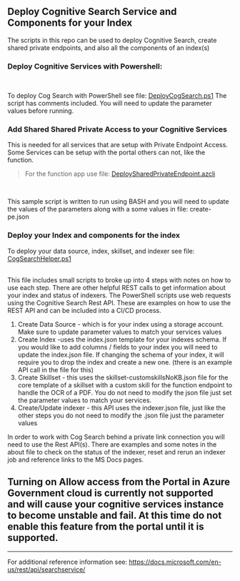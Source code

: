 ## Deploy Cognitive Search Service and Components for your Index
The scripts in this repo can be used to deploy Cognitive Search, create shared private endpoints, and also all the components of an index(s)

### Deploy Cognitive Services with Powershell:
</br>

To deploy Cog Search with PowerShell see file: [DeployCogSearch.ps1](/CogSearch/DeployCogSearch.ps1)
The script has comments included.  You will need to update the parameter values before running. 

### Add Shared Shared Private Access to your Cognitive Services
This is needed for all services that are setup with Private Endpoint Access.  Some Services can be setup with the portal others can not, like the function.

>For the function app use file: [DeploySharedPrivateEndpoint.azcli](/CogSearch/DeploySharedPrivateEndpoint.azcli)

<br/>

This sample script is written to run using BASH and you will need to update the values of the parameters along with a some values in file: create-pe.json
### Deploy your Index and components for the index
To deploy your data source, index, skillset, and indexer see file: [CogSearchHelper.ps1](/CogSearch/CogSearchHelper.ps1)

</br>
This file includes small scripts to broke up into 4 steps with notes on how to use each step. There are other helpful REST calls to get information about your index and status of indexers.  The PowerShell scripts use web requests using the Cognitive Search Rest API.  These are examples on how to use the REST API and can be included into a CI/CD process.

1.  Create Data Source - which is for your index using a storage account.  Make sure to update parameter values to match your services values
2.  Create Index -uses the index.json template for your indexes schema.  If you would like to add columns / fields to your index you will need to update the index.json file.  If changing the schema of your index, it will require you to drop the index and create a new one.  (there is an example API call in the file for this)
3.  Create Skillset - this uses the skillset-customskillsNoKB.json file for the core template of a skillset with a custom skill for the function endpoint to handle the OCR of a PDF. You do not need to modify the json file just set the parameter values to match your services. 
4.  Create/Update indexer - this API uses the indexer.json file, just like the other steps you do not need to modify the .json file just the parameter values

In order to work with Cog Search behind a private link connection you will need to use the Rest API(s).  There are examples and some notes in the about file to check on the status of the indexer, reset and rerun an indexer job and reference links to the MS Docs pages. 

## Turning on **Allow access from the Portal** in Azure Government cloud is currently not supported and will cause your cognitive services instance to become unstable and fail. At this time do not enable this feature from the portal until it is supported.

---

For additional reference information see: https://docs.microsoft.com/en-us/rest/api/searchservice/